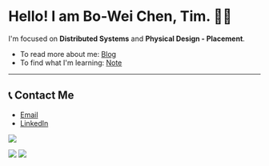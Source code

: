 
<!--
**BWbwchen/BWbwchen** is a ✨ _special_ ✨ repository because its `README.md` (this file) appears on your GitHub profile.

Here are some ideas to get you started:

- 🔭 I’m currently working on ...
- 🌱 I’m currently learning ...
- 👯 I’m looking to collaborate on ...
- 🤔 I’m looking for help with ...
- 💬 Ask me about ...
- 📫 How to reach me: ...
- 😄 Pronouns: ...
- ⚡ Fun fact: ...
-->
# Hello! I am Bo-Wei Chen, Tim. 🚀🚀

I'm focused on **Distributed Systems** and **Physical Design - Placement**.

- To read more about me: [Blog](https://bwbwchen.github.io)
- To find what I'm learning: [Note](https://tim-note.vercel.app)
---


## 📞 Contact Me
* [Email](mailto:tim.chenbw@gmail.com)
* [LinkedIn](https://www.linkedin.com/in/bo-wei-chen/)


![](https://github-profile-summary-cards.vercel.app/api/cards/profile-details?username=BWbwchen&theme=github_dark)

![](https://github-profile-summary-cards.vercel.app/api/cards/repos-per-language?username=BWbwchen&theme=github_dark)
![](https://github-profile-summary-cards.vercel.app/api/cards/stats?username=BWbwchen&theme=github_dark)
